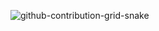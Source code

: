 ![github-contribution-grid-snake](https://user-images.githubusercontent.com/54209182/223891939-3975ff31-1ed2-4f5e-9620-7cd00dd7b370.svg)


<!--
**Ietu/Ietu** is a ✨ _special_ ✨ repository because its `README.md` (this file) appears on your GitHub profile.

![](https://komarev.com/ghpvc/?username=Ietu)

Here are some ideas to get you started:

- 🔭 I’m currently working on ...
- 🌱 I’m currently learning ...
- 👯 I’m looking to collaborate on ...
- 🤔 I’m looking for help with ...
- 💬 Ask me about ...
- 📫 How to reach me: ...
- 😄 Pronouns: ...
- ⚡ Fun fact: ...
-->
